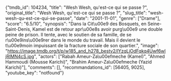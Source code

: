 {"tmdb_id": 104234, "title": "Wesh Wesh, qu'est-ce qui se passe ?", "original_title": "Wesh Wesh, qu'est-ce qui se passe ?", "slug_title": "wesh-wesh-qu-est-ce-qui-se-passe", "date": "2001-11-01", "genre": ["Drame"], "score": "6.5/10", "synopsis": "Dans la Cit\u00e9 des Bosquets, en Seine-Saint-Denis, Kamel est de retour apr\u00e8s avoir purg\u00e9 une double peine de prison. Il tente, avec le soutien de sa famille, de se r\u00e9ins\u00e9rer dans le monde du travail. Mais il devient le t\u00e9moin impuissant de la fracture sociale de son quartier.", "image": "https://image.tmdb.org/t/p/w185_and_h278_bestv2/lYzqLjOdFqkq4Uwf6wljRlMN4cS.jpg", "actors": ["Rabah Ameur-Za\u00efmeche (Kamel)", "Ahmed Hammoudi (Mousse Karichi)", "Brahim Ameur-Za\u00efmeche (Yazid Karichi)"], "comments": [], "recommandations_id": [56405, 9025], "youtube_key": "notfound"}